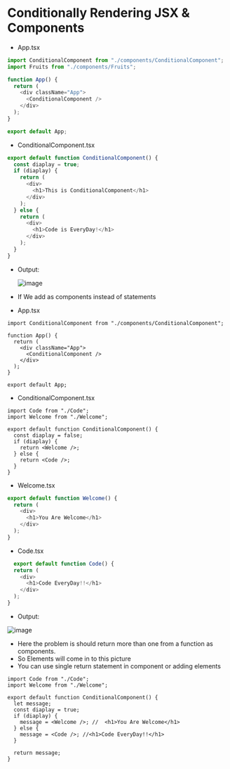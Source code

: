 # Conditionally Rendering JSX & Components

* App.tsx

```javascript
import ConditionalComponent from "./components/ConditionalComponent";
import Fruits from "./components/Fruits";

function App() {
  return (
    <div className="App">
      <ConditionalComponent />
    </div>
  );
}

export default App;
```

* ConditionalComponent.tsx

```javascript
export default function ConditionalComponent() {
  const diaplay = true;
  if (diaplay) {
    return (
      <div>
        <h1>This is ConditionalComponent</h1>
      </div>
    );
  } else {
    return (
      <div>
        <h1>Code is EveryDay!</h1>
      </div>
    );
  }
}

```
  
* Output:

  ![image](https://github.com/veerrajukakarla434/2025-Front-End-Technology-Stack-Pilot-Project/assets/40323661/90d36599-bd78-4fb0-bcd1-28f4cf8fdf06)

* If We add as components instead of statements
* App.tsx
  
```javascripts
import ConditionalComponent from "./components/ConditionalComponent";

function App() {
  return (
    <div className="App">
      <ConditionalComponent />
    </div>
  );
}

export default App;
```

* ConditionalComponent.tsx
  
```javascripts
import Code from "./Code";
import Welcome from "./Welcome";

export default function ConditionalComponent() {
  const diaplay = false;
  if (diaplay) {
    return <Welcome />;
  } else {
    return <Code />;
  }
}
```
* Welcome.tsx
  
```javascript
export default function Welcome() {
  return (
    <div>
      <h1>You Are Welcome</h1>
    </div>
  );
}

```
* Code.tsx
  
```javascript
  export default function Code() {
  return (
    <div>
      <h1>Code EveryDay!!</h1>
    </div>
  );
}

```
 
* Output:

![image](https://github.com/veerrajukakarla434/2025-Front-End-Technology-Stack-Pilot-Project/assets/40323661/4207a1ae-9707-4bc7-839b-7684c7ea6504)

* Here the problem is should return more than one from a function as components.
* So Elements will come in to this picture
* You can use single return statement in component or adding elements
  
```javascripts
import Code from "./Code";
import Welcome from "./Welcome";

export default function ConditionalComponent() {
  let message;
  const diaplay = true;
  if (diaplay) {
    message = <Welcome />; //  <h1>You Are Welcome</h1>
  } else {
    message = <Code />; //<h1>Code EveryDay!!</h1>
  }

  return message;
}
```
